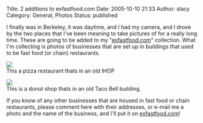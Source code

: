 Title: 2 additions to exfastfood.com
Date: 2005-10-10 21:33
Author: slacy
Category: General, Photos
Status: published

I finally was in Berkeley, it was daytime, and I had my camera, and I
drove by the two places that I've been meaning to take pictures of for a
really long time. These are going to be added to my
"[exfastfood.com](http://exfastfood.com)" collection. What I'm
collecting is photos of businesses that are set up in buildings that
used to be fast food (or chain) restaurants.

[![](http://slacy.com/gallery/d/55319-2/img_5616.jpg)](http://exfastfood.com/ihop.html)  
This a pizza restaurant thats in an old IHOP

[![](http://slacy.com/gallery/d/55329-2/img_5618.jpg)](http://exfastfood.com/tacobell.html)  
This is a donut shop thats in an old Taco Bell building.

If you know of any other businesses that are housed in fast food or
chain restaurants, please comment here with their addresses, or e-mail
me a photo and the name of the business, and I'll put it on
[exfastfood.com](http://exfastfood.com)!
